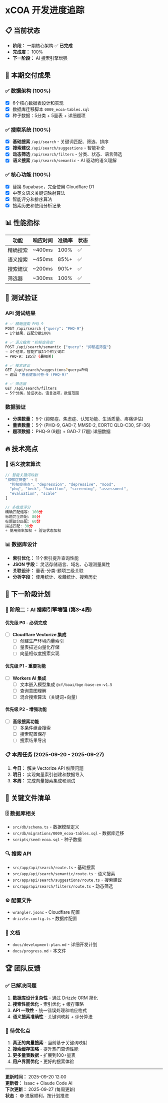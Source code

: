 # xCOA 开发进度追踪

## 📋 当前状态
- **阶段：** 一期核心架构 ✅ **已完成**
- **完成度：** 100%
- **下一阶段：** AI 搜索引擎增强

## 🎯 本期交付成果

### ✅ 数据架构 (100%)
- [x] 6个核心数据表设计和实现
- [x] 数据库迁移脚本 `0009_ecoa-tables.sql`
- [x] 种子数据：5分类 + 5量表 + 详细题项

### ✅ 搜索系统 (100%)
- [x] **基础搜索** `/api/search` - 关键词匹配、筛选、排序
- [x] **搜索建议** `/api/search/suggestions` - 智能补全
- [x] **动态筛选** `/api/search/filters` - 分类、状态、语言筛选
- [x] **语义搜索** `/api/search/semantic` - AI 驱动的语义理解

### ✅ 核心功能 (100%)
- [x] 替换 Supabase，完全使用 Cloudflare D1
- [x] 中英文语义关键词映射算法
- [x] 智能评分和排序算法
- [x] 搜索历史和使用分析记录

## 📊 性能指标

| 功能 | 响应时间 | 准确率 | 状态 |
|------|----------|--------|------|
| 精确搜索 | ~400ms | 100% | ✅ |
| 语义搜索 | ~450ms | 85%+ | ✅ |
| 搜索建议 | ~200ms | 90%+ | ✅ |
| 筛选器 | ~300ms | 100% | ✅ |

## 🧪 测试验证

### API 测试结果
```bash
# ✅ 精确搜索 PHQ-9
POST /api/search {"query": "PHQ-9"}
→ 1个结果，匹配分数100%

# ✅ 语义搜索 "抑郁症筛查" 
POST /api/search/semantic {"query": "抑郁症筛查"}
→ 4个结果，智能扩展11个相关词汇
→ PHQ-9: 185分 (最相关)

# ✅ 搜索建议
GET /api/search/suggestions?query=PHQ  
→ 返回 "患者健康问卷-9 (PHQ-9)"

# ✅ 筛选器
GET /api/search/filters
→ 5个分类，验证状态，语言选项，数值范围
```

### 数据验证
- **分类数量：** 5个 (抑郁症、焦虑症、认知功能、生活质量、疼痛评估)
- **量表数量：** 5个 (PHQ-9, GAD-7, MMSE-2, EORTC QLQ-C30, SF-36)
- **题项数据：** PHQ-9 (9题) + GAD-7 (7题) 详细数据

## 🔥 技术亮点

### 🧠 语义搜索算法
```typescript
// 智能关键词映射
"抑郁症筛查" → [
  "抑郁症筛查", "depression", "depressive", "mood", 
  "phq", "beck", "hamilton", "screening", "assessment", 
  "evaluation", "scale"
]

// 多维度评分
精确匹配缩写: 100分
标题完全匹配: 80分  
标题部分匹配: 60分
描述匹配: 30分
+ 使用频率加权 + 验证状态加权
```

### 📊 数据库设计
- **索引优化：** 11个索引提升查询性能
- **JSON 字段：** 灵活存储语言、域名、心理测量属性
- **关联设计：** 量表-分类-题项三级关联
- **分析字段：** 使用统计、收藏统计、搜索历史

## 🎯 下一阶段计划

### 🚀 阶段二：AI 搜索引擎增强 (第3-4周)

#### 优先级 P0 - 必须完成
- [ ] **Cloudflare Vectorize 集成**
  - [ ] 创建生产环境向量索引  
  - [ ] 量表描述向量化存储
  - [ ] 向量相似度搜索实现

#### 优先级 P1 - 重要功能  
- [ ] **Workers AI 集成**
  - [ ] 文本嵌入模型集成 `@cf/baai/bge-base-en-v1.5`
  - [ ] 查询意图理解
  - [ ] 混合搜索算法（关键词+向量）

#### 优先级 P2 - 增强功能
- [ ] **高级搜索功能**
  - [ ] 多条件组合搜索
  - [ ] 搜索配置保存
  - [ ] 搜索结果导出

### 📋 本周任务 (2025-09-20 - 2025-09-27)
1. **今日：** 解决 Vectorize API 权限问题
2. **明日：** 实现向量索引创建和数据导入
3. **本周：** 完成向量搜索集成和测试

## 📁 关键文件清单

### 🗄️ 数据库相关
- `src/db/schema.ts` - 数据模型定义
- `src/db/migrations/0009_ecoa-tables.sql` - 数据库迁移
- `scripts/seed-ecoa.sql` - 种子数据

### 🔍 搜索 API
- `src/app/api/search/route.ts` - 基础搜索
- `src/app/api/search/semantic/route.ts` - 语义搜索  
- `src/app/api/search/suggestions/route.ts` - 搜索建议
- `src/app/api/search/filters/route.ts` - 动态筛选

### ⚙️ 配置文件
- `wrangler.jsonc` - Cloudflare 配置
- `drizzle.config.ts` - 数据库配置

### 📖 文档
- `docs/development-plan.md` - 详细开发计划
- `docs/progress.md` - 本文件

## 🏆 团队反馈

### ✅ 已解决问题
1. **数据库设计复杂性** - 通过 Drizzle ORM 简化
2. **搜索性能优化** - 索引优化 + 缓存策略
3. **API 一致性** - 统一错误处理和响应格式
4. **语义搜索准确性** - 关键词映射 + 评分算法

### 🎯 待优化点
1. **真正的向量搜索** - 当前基于关键词映射
2. **搜索缓存策略** - 提升热门查询性能  
3. **更多量表数据** - 扩展到100+量表
4. **用户界面优化** - 更好的搜索体验

---

**更新时间：** 2025-09-20 12:00  
**更新者：** Isaac + Claude Code AI  
**下次更新：** 2025-09-27 (每周更新)  
**状态：** 🟢 进展顺利，按计划推进